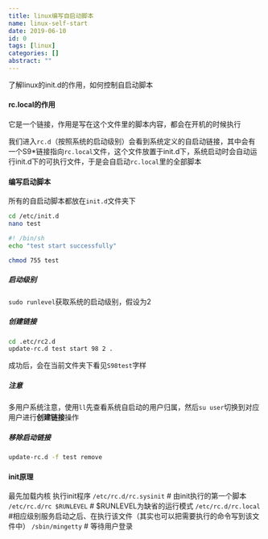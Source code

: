 ```yaml
---
title: linux编写自启动脚本
name: linux-self-start
date: 2019-06-10
id: 0
tags: [linux]
categories: []
abstract: ""
---
```



了解linux的init.d的作用，如何控制自启动脚本

<!--more-->

#### rc.local的作用

它是一个链接，作用是写在这个文件里的脚本内容，都会在开机的时候执行

我们进入`rc.d`（按照系统的启动级别）会看到系统定义的自启动链接，其中会有一个S9*链接指向`rc.local`文件，这个文件放置于init.d下，系统启动时会自动运行init.d下的可执行文件，于是会自启动`rc.local`里的全部脚本

#### 编写启动脚本

所有的自启动脚本都放在`init.d`文件夹下

```sh
cd /etc/init.d
nano test
```

```sh
#! /bin/sh
echo "test start successfully"
```

```sh
chmod 755 test
```

##### 启动级别

`sudo runlevel`获取系统的启动级别，假设为2

##### 创建链接

```sh
cd .etc/rc2.d
update-rc.d test start 98 2 . 
```

成功后，会在当前文件夹下看见`S98test`字样

##### 注意

多用户系统注意，使用`ll`先查看系统自启动的用户归属，然后`su user`切换到对应用户进行**创建链接**操作

##### 移除启动链接

```sh
update-rc.d -f test remove
```



#### init原理

最先加载内核
执行init程序
`/etc/rc.d/rc.sysinit` # 由init执行的第一个脚本
`/etc/rc.d/rc $RUNLEVEL` # $RUNLEVEL为缺省的运行模式
`/etc/rc.d/rc.local`     #相应级别服务启动之后、在执行该文件（其实也可以把需要执行的命令写到该文件中）
`/sbin/mingetty` # 等待用户登录

